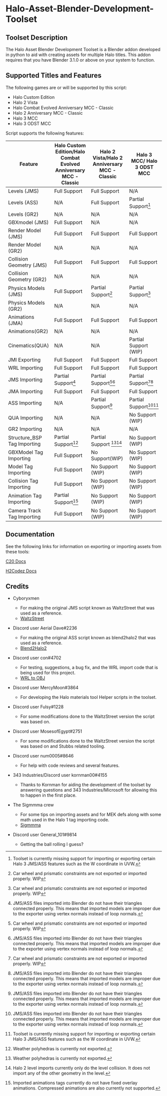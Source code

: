 # Halo-Asset-Blender-Development-Toolset

## Toolset Description
The Halo Asset Blender Development Toolset is a Blender addon developed in python to aid with creating assets for multiple Halo titles. This addon requires that you have Blender 3.1.0 or above on your system to function.

## Supported Titles and Features
The following games are or will be supported by this script:

 * Halo Custom Edition
 * Halo 2 Vista
 * Halo Combat Evolved Anniversary MCC - Classic
 * Halo 2 Anniversary MCC - Classic
 * Halo 3 MCC
 * Halo 3 ODST MCC

Script supports the following features:

Feature                     | Halo Custom Edition/Halo Combat Evolved Anniversary MCC - Classic | Halo 2 Vista/Halo 2 Anniversary MCC - Classic  | Halo 3 MCC/ Halo 3 ODST MCC
--------------------------- | ----------------------------------------------------------------- | ---------------------------------------------- | ------------------------------------------
Levels (JMS)                 | Full Support                                                      | Full Support                                   | N/A
Levels (ASS)                 | N/A                                                               | Full Support                                   | Partial Support[^1]  
Levels (GR2)                 | N/A                                                               | N/A                                            | N/A  
GBXmodel (JMS)               | Full Support                                                      | N/A                                            | N/A
Render Model (JMS)           | Full Support                                                      | Full Support                                   | Full Support 
Render Model (GR2)           | N/A                                                               | N/A                                            | N/A  
Collision Geometry (JMS)     | Full Support                                                      | Full Support                                   | Full Support 
Collision Geometry (GR2)     | N/A                                                               | N/A                                            | N/A  
Physics Models (JMS)         | Full Support                                                      | Partial Support[^2]                         | Partial Support[^2]
Physics Models (GR2)         | N/A                                                               | N/A                                            | N/A  
Animations (JMA)             | Full Support                                                      | Full Support                                   | Full Support
Animations(GR2)             | N/A                                                               | N/A                                            | N/A  
Cinematics(QUA)             | N/A                                                               | N/A                                            | Partial Support (WIP)
JMI Exporting               | Full Support                                                      | Full Support                                   | Full Support
WRL Importing               | Full Support                                                      | Full Support                                   | Full Support
JMS Importing               | Partial Support[^3]                                            | Partial Support[^2][^3]                   | Partial Support[^2][^3]
JMA Importing               | Full Support                                                      | Full Support                                   | Full Support
ASS Importing               | N/A                                                               | Partial Support[^3]                         | Partial Support[^3][^1] 
QUA Importing               | N/A                                                               | N/A                                            | No Support (WIP)
GR2 Importing               | N/A                                                               | N/A                                            | N/A
Structure_BSP Tag Importing | Partial Support[^5]                                            | Partial Support [^5][^6]                  | No Support (WIP)
GBXModel Tag Importing      | Full Support                                                      | No Support(WIP)                                | No Support (WIP)
Model Tag Importing         | Full Support                                                      | No Support (WIP)                                | No Support (WIP)
Collision Tag Importing     | Full Support                                                      | No Support (WIP)                                | No Support (WIP)
Animation Tag Importing     | Partial Support[^4]                                           | No Support (WIP)                                | No Support (WIP)
Camera Track Tag Importing  | Full Support                                                      | No Support (WIP)                                | No Support (WIP)


[^1]: Toolset is currently missing support for importing or exporting certain Halo 3 JMS/ASS features such as the W coordinate in UVW.
[^2]: Car wheel and prismatic constraints are not exported or imported properly. WIP
[^3]: JMS/ASS files imported into Blender do not have their triangles connected properly. This means that imported models are improper due to the exporter using vertex normals instead of loop normals.
[^4]: Imported animations tags currently do not have fixed overlay animations. Compressed animations are also currently not supported.
[^5]: Weather polyhedras is currently not exported.
[^6]: Halo 2 level imports currently only do the level collision. It does not import any of the other geometry in the level.
 
## Documentation
See the following links for information on exporting or importing assets from these tools:

[C20 Docs](https://c20.reclaimers.net/)

[H2Codez Docs](https://num0005.github.io/h2codez_docs/w/home.html)

## Credits

 * Cyboryxmen
   * For making the original JMS script known as WaltzStreet that was used as a reference.
   * [WaltzStreet](http://forum.halomaps.org/index.cfm?page=topic&topicID=42486)

 * Discord user Aerial Dave#2236
   * For making the original ASS script known as blend2halo2 that was used as a reference.
   * [Blend2Halo2](http://forum.halomaps.org/index.cfm?page=topic&topicID=48139)

 * Discord user con#4702
   * For testing, suggestions, a bug fix, and the WRL import code that is being used for this project.
   * [WRL to OBJ](https://github.com/csauve/mek/blob/wrl-to-obj-colors/tools_misc/wrl_to_obj.py)

 * Discord user MercyMoon#3864
   * For developing the Halo materials tool Helper scripts in the toolset.

 * Discord user Fulsy#1228
   * For some modifications done to the WaltzStreet version the script was based on.

 * Discord user MosesofEgypt#2751
   * For some modifications done to the WaltzStreet version the script was based on and Stubbs related tooling. 

 * Discord user num0005#8646
   * For help with code reviews and several features.

 * 343 Industries/Discord user kornman00#4155
   * Thanks to Kornman for aiding the development of the toolset by answering questions and 343 Industries/Microsoft for allowing this to happen in the first place.

 * The Sigmmma crew
   * For some tips on importing assets and for MEK defs along with some math used in the Halo 1 tag importing code.
   * [Sigmmma](https://github.com/Sigmmma)

 * Discord user General_101#9814
   * Getting the ball rolling I guess?
